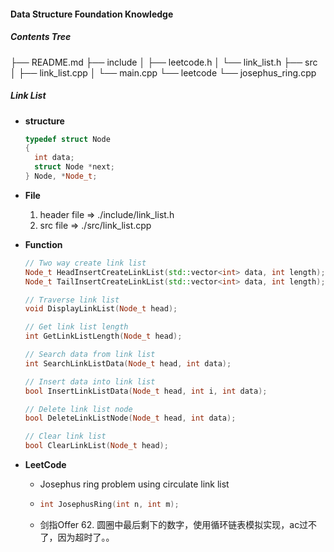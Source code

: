 #### Data Structure Foundation Knowledge

##### Contents Tree

├── README.md
├── include
│   ├── leetcode.h
│   └── link_list.h
├── src
│   ├── link_list.cpp
│   └── main.cpp
└── leetcode
    └── josephus_ring.cpp

##### Link List

* **structure**

  ```C++
  typedef struct Node
  {
    int data;
    struct Node *next;
  } Node, *Node_t;
  ```

* **File**
  1. header file => ./include/link_list.h
  2. src file => ./src/link_list.cpp

* **Function**

  ```C++
  // Two way create link list 
  Node_t HeadInsertCreateLinkList(std::vector<int> data, int length);
  Node_t TailInsertCreateLinkList(std::vector<int> data, int length);
  
  // Traverse link list
  void DisplayLinkList(Node_t head);
  
  // Get link list length
  int GetLinkListLength(Node_t head);
  
  // Search data from link list
  int SearchLinkListData(Node_t head, int data); 
  
  // Insert data into link list
  bool InsertLinkListData(Node_t head, int i, int data);
  
  // Delete link list node
  bool DeleteLinkListNode(Node_t head, int data);
  
  // Clear link list
  bool ClearLinkList(Node_t head);
  ```



* **LeetCode**

  * Josephus ring problem using circulate link list 

  * ```c++
    int JosephusRing(int n, int m);
    ```

  * 剑指Offer 62. 圆圈中最后剩下的数字，使用循环链表模拟实现，ac过不了，因为超时了。。
